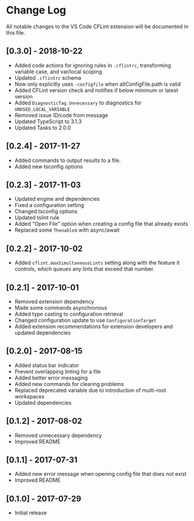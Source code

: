 # Change Log

All notable changes to the VS Code CFLint extension will be documented in this file.

## [0.3.0] - 2018-10-22

- Added code actions for ignoring rules in `.cflintrc`, transforming variable case, and var/local scoping
- Updated `.cflintrc` schema
- Now only explicitly uses `-configfile` when altConfigFile.path is valid
- Added CFLint version check and notifies if below minimum or latest version
- Added `DiagnosticTag.Unnecessary` to diagnostics for `UNUSED_LOCAL_VARIABLE`
- Removed issue ID/code from message
- Updated TypeScript to 3.1.3
- Updated Tasks to 2.0.0

## [0.2.4] - 2017-11-27

- Added commands to output results to a file.
- Added new tsconfig options

## [0.2.3] - 2017-11-03

- Updated engine and dependencies
- Fixed a configuration setting
- Changed tsconfig options
- Updated tslint rule
- Added "Open File" option when creating a config file that already exists
- Replaced some `Thenable`s with async/await

## [0.2.2] - 2017-10-02

- Added `cflint.maxSimultaneousLints` setting along with the feature it controls, which queues any lints that exceed that number.

## [0.2.1] - 2017-10-01

- Removed extension dependency
- Made some commands asynchronous
- Added type casting to configuration retrieval
- Changed configuration update to use `ConfigurationTarget`
- Added extension recommendations for extension developers and updated dependencies

## [0.2.0] - 2017-08-15

- Added status bar indicator
- Prevent overlapping linting for a file
- Added better error messaging
- Added new commands for clearing problems
- Replaced deprecated variable due to introduction of multi-root workspaces
- Updated dependencies

## [0.1.2] - 2017-08-02

- Removed unnecessary dependency
- Improved README

## [0.1.1] - 2017-07-31

- Added new error message when opening config file that does not exist
- Improved README

## [0.1.0] - 2017-07-29

- Initial release
